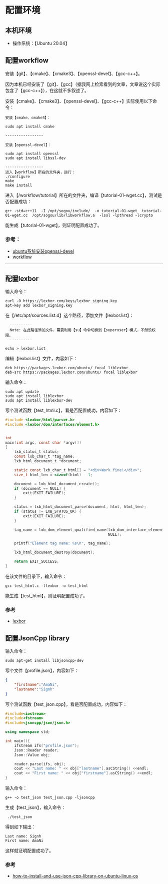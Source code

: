 # 配置环境

## 本机环境

* 操作系统：【Ubuntu 20.04】

## 配置workflow

安装【git】、【cmake】、【cmake3】、【openssl-devel】、【gcc-c++】。  

因为本机已经安装了【git】、【gcc】（据我网上检索看到的文章，文章说这个实际包含了【gcc-c++】），在这就不多叙述了。

安装【cmake】、【cmake3】、【openssl-devel】、【gcc-c++】实际使用以下命令：

```
安装【cmake、cmake3】：

sudo apt install cmake

-----------------

安装【openssl-devel】：

sudo apt install openssl
sudo apt install libssl-dev

-----------------
进入【workflow】所在的文件夹，运行：
./configure 
make
make install

```

进入【/workflow/tutorial】所在的文件夹，编译【tutorial-01-wget.cc】，测试是否配置成功：
```
g++ -std=c++11  -I /opt/sogou/include/  -o tutorial-01-wget  tutorial-01-wget.cc  /opt/sogou/lib/libworkflow.a  -lssl -lpthread -lcrypto
```

能生成【tutorial-01-wget】，则证明配置成功了。

### 参考：
* [ubuntu系统安装openssl-devel](https://www.cnblogs.com/new-journey/p/13323301.html)
* [workflow](https://github.com/pennyliang/workflow)

----



## 配置lexbor

输入命令：
```
curl -O https://lexbor.com/keys/lexbor_signing.key
apt-key add lexbor_signing.key
```

在【/etc/apt/sources.list.d】这个路径，添加文件【lexbor.list】：
```
  ----------
  Note: 在此路径添加文件，需要利用【su】命令切换到【superuser】模式，不然没权限。
  ----------

echo > lexbor.list
```


编辑【lexbor.list】文件，内容如下：
```
deb https://packages.lexbor.com/ubuntu/ focal liblexbor
deb-src https://packages.lexbor.com/ubuntu/ focal liblexbor
```


输入命令：
```
sudo apt update
sudo apt install liblexbor
sudo apt install liblexbor-dev

```

写个测试函数【test_html.c】，看是否配置成功，内容如下：
```c
#include <lexbor/html/parser.h>
#include <lexbor/dom/interfaces/element.h>


int
main(int argc, const char *argv[])
{
    lxb_status_t status;
    const lxb_char_t *tag_name;
    lxb_html_document_t *document;

    static const lxb_char_t html[] = "<div>Work fine!</div>";
    size_t html_len = sizeof(html) - 1;

    document = lxb_html_document_create();
    if (document == NULL) {
        exit(EXIT_FAILURE);
    }

    status = lxb_html_document_parse(document, html, html_len);
    if (status != LXB_STATUS_OK) {
        exit(EXIT_FAILURE);
    }

    tag_name = lxb_dom_element_qualified_name(lxb_dom_interface_element(document->body), 
                                              NULL);

    printf("Element tag name: %s\n", tag_name);

    lxb_html_document_destroy(document);

    return EXIT_SUCCESS;
}
```

在该文件的目录下，输入命令：
```
gcc test_html.c -llexbor -o test_html
```

能生成【test_html】，则证明配置成功了。


### 参考
* [lexbor](https://lexbor.com/docs/lexbor/)


## 配置JsonCpp library

输入命令：
```
sudo apt-get install libjsoncpp-dev
```


写个文件【profile.json】，内容如下：
```json
{
    "firstname":"AmaNi",
    "lastname":"Signh"
}
```


写个测试函数【test_json.cpp】，看是否配置成功，内容如下：
```cpp
#include<iostream>
#include<fstream>
#include<jsoncpp/json/json.h>

using namespace std;

int main(){
    ifstream ifs("profile.json");
    Json::Reader reader;
    Json::Value obj;

    reader.parse(ifs, obj);
    cout << "Last name: " << obj["lastname"].asCString() <<endl;
    cout << "First name: " << obj["firstname"].asCString() <<endl;
}
```


输入命令：
```
g++ -o test_json test_json.cpp -ljsoncpp
```

生成【test_json】，输入命令：
```
 ./test_json
```

得到如下输出：
```
Last name: Signh
First name: AmaNi
```

这样就证明配置成功了。

### 参考 
* [how-to-install-and-use-json-cpp-library-on-ubuntu-linux-os](https://linux.tips/programming/how-to-install-and-use-json-cpp-library-on-ubuntu-linux-os)
